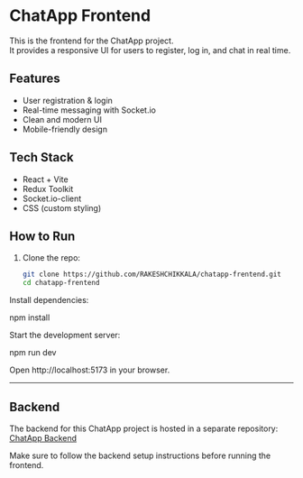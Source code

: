 # ChatApp Frontend

This is the frontend for the ChatApp project.  
It provides a responsive UI for users to register, log in, and chat in real time.  

## Features
- User registration & login  
- Real-time messaging with Socket.io  
- Clean and modern UI  
- Mobile-friendly design

## Tech Stack
- React + Vite
- Redux Toolkit
- Socket.io-client
- CSS (custom styling)

## How to Run

1. Clone the repo:
   ```bash
   git clone https://github.com/RAKESHCHIKKALA/chatapp-frentend.git
   cd chatapp-frentend

Install dependencies:

npm install


Start the development server:

npm run dev


Open http://localhost:5173
 in your browser.


---

## Backend

The backend for this ChatApp project is hosted in a separate repository:  
[ChatApp Backend](https://github.com/RAKESHCHIKKALA/chatapp-backend)

Make sure to follow the backend setup instructions before running the frontend.

